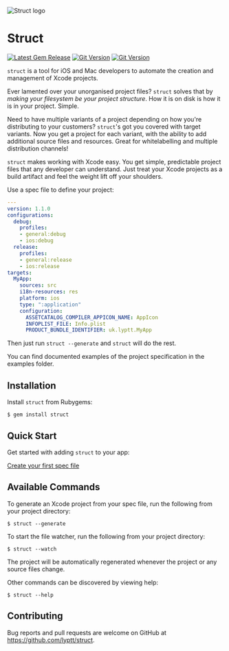 ![Struct logo](https://s3.eu-central-1.amazonaws.com/struct.tools/images/StructLogo_Colour_Headline.png)

# Struct
[![Latest Gem Release](https://img.shields.io/gem/v/struct.svg)](https://rubygems.org/gems/struct) 
[![Git Version](https://img.shields.io/github/tag/lyptt/struct.svg)](https://github.com/lyptt/struct/releases/tag/1.0.0) 
[![Git Version](https://img.shields.io/github/commits-since/lyptt/struct/1.0.0.svg)](https://github.com/lyptt/struct/commits/master)

`struct` is a tool for iOS and Mac developers to automate the creation and management of Xcode projects.

Ever lamented over your unorganised project files? `struct` solves that by _making your filesystem be your project structure_. How it is on disk is how it is in your project. Simple.

Need to have multiple variants of a project depending on how you're distributing to your customers? `struct`'s got you covered with target variants. Now you get a project for each variant, with the ability to add additional source files and resources. Great for whitelabelling and multiple distribution channels!

`struct` makes working with Xcode easy. You get simple, predictable project files that any developer can understand. Just treat your Xcode projects as a build artifact and feel the weight lift off your shoulders.

Use a spec file to define your project:

```yaml
---
version: 1.1.0
configurations:
  debug:
    profiles:
    - general:debug
    - ios:debug
  release:
    profiles:
    - general:release
    - ios:release
targets:
  MyApp:
    sources: src
    i18n-resources: res
    platform: ios
    type: ":application"
    configuration:
      ASSETCATALOG_COMPILER_APPICON_NAME: AppIcon
      INFOPLIST_FILE: Info.plist
      PRODUCT_BUNDLE_IDENTIFIER: uk.lyptt.MyApp
```

Then just run `struct --generate` and `struct` will do the rest.

You can find documented examples of the project specification in the examples folder.

## Installation

Install `struct` from Rubygems:

    $ gem install struct

## Quick Start

Get started with adding `struct` to your app:

[Create your first spec file](https://github.com/lyptt/xcodegen/wiki/Quick-Start)

## Available Commands

To generate an Xcode project from your spec file, run the following from your project directory:

    $ struct --generate

To start the file watcher, run the following from your project directory:

    $ struct --watch
    
The project will be automatically regenerated whenever the project or any source files change.

Other commands can be discovered by viewing help:

    $ struct --help

## Contributing

Bug reports and pull requests are welcome on GitHub at https://github.com/lyptt/struct.
